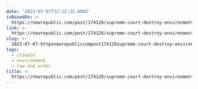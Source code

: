 ```yaml
---
date: '2023-07-07T12:12:32.000Z'
isBasedOn: >-
  https://newrepublic.com/post/174126/supreme-court-destroy-environmental-justice-efforts
link: >-
  https://newrepublic.com/post/174126/supreme-court-destroy-environmental-justice-efforts
slug: >-
  2023-07-07-httpsnewrepubliccompost174126supreme-court-destroy-environmental-justice-efforts
tags:
  - climate
  - environment
  - law and order
title: >-
  https://newrepublic.com/post/174126/supreme-court-destroy-environmental-justice-efforts
---
```


